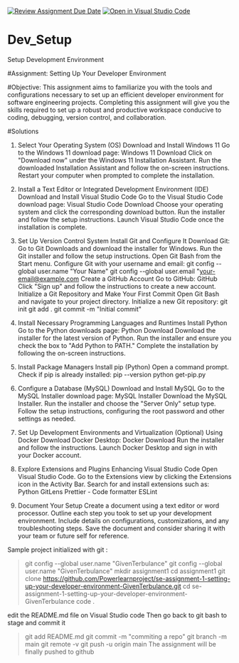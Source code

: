 [![Review Assignment Due Date](https://classroom.github.com/assets/deadline-readme-button-22041afd0340ce965d47ae6ef1cefeee28c7c493a6346c4f15d667ab976d596c.svg)](https://classroom.github.com/a/vbnbTt5m)
[![Open in Visual Studio Code](https://classroom.github.com/assets/open-in-vscode-2e0aaae1b6195c2367325f4f02e2d04e9abb55f0b24a779b69b11b9e10269abc.svg)](https://classroom.github.com/online_ide?assignment_repo_id=15273905&assignment_repo_type=AssignmentRepo)
# Dev_Setup
Setup Development Environment

#Assignment: Setting Up Your Developer Environment

#Objective:
This assignment aims to familiarize you with the tools and configurations necessary to set up an efficient developer environment for software engineering projects. Completing this assignment will give you the skills required to set up a robust and productive workspace conducive to coding, debugging, version control, and collaboration.

#Solutions

1. Select Your Operating System (OS)
Download and Install Windows 11
Go to the Windows 11 download page: Windows 11 Download
Click on "Download now" under the Windows 11 Installation Assistant.
Run the downloaded Installation Assistant and follow the on-screen instructions.
Restart your computer when prompted to complete the installation.

2. Install a Text Editor or Integrated Development Environment (IDE)
Download and Install Visual Studio Code
Go to the Visual Studio Code download page: Visual Studio Code Download
Choose your operating system and click the corresponding download button.
Run the installer and follow the setup instructions.
Launch Visual Studio Code once the installation is complete.

3. Set Up Version Control System
Install Git and Configure It
Download Git: Go to Git Downloads and download the installer for Windows.
Run the Git installer and follow the setup instructions.
Open Git Bash from the Start menu.
Configure Git with your username and email:
git config --global user.name "Your Name"
git config --global user.email "your-email@example.com
Create a GitHub Account
Go to GitHub: GitHub
Click "Sign up" and follow the instructions to create a new account.
Initialize a Git Repository and Make Your First Commit
Open Git Bash and navigate to your project directory.
Initialize a new Git repository:
git init
git add .
git commit -m "Initial commit"

4. Install Necessary Programming Languages and Runtimes
Install Python
Go to the Python downloads page: Python Download
Download the installer for the latest version of Python.
Run the installer and ensure you check the box to "Add Python to PATH."
Complete the installation by following the on-screen instructions.

5. Install Package Managers
Install pip (Python)
Open a command prompt.
Check if pip is already installed:
pip --version
python get-pip.py

6. Configure a Database (MySQL)
Download and Install MySQL
Go to the MySQL Installer download page: MySQL Installer
Download the MySQL Installer.
Run the installer and choose the "Server Only" setup type.
Follow the setup instructions, configuring the root password and other settings as needed.

7. Set Up Development Environments and Virtualization (Optional)
Using Docker
Download Docker Desktop: Docker Download
Run the installer and follow the instructions.
Launch Docker Desktop and sign in with your Docker account.

8. Explore Extensions and Plugins
Enhancing Visual Studio Code
Open Visual Studio Code.
Go to the Extensions view by clicking the Extensions icon in the Activity Bar.
Search for and install extensions such as:
Python
GitLens
Prettier - Code formatter
ESLint

9. Document Your Setup
Create a document using a text editor or word processor.
Outline each step you took to set up your development environment.
Include details on configurations, customizations, and any troubleshooting steps.
Save the document and consider sharing it with your team or future self for reference.

Sample project initialized with git :

> git config --global user.name "GivenTerbulance"
> git config --global user.name "GivenTerbulance"
> mkdir assignment1 
> cd assignment1 
> git clone https://github.com/Powerlearnproject/se-assignment-1-setting-up-your-developer-environment-GivenTerbulance.git
>cd se-assignment-1-setting-up-your-developer-environment-GivenTerbulance
>code . 

edit the README.md file on Visual Studio code 
Then go back to git bash to stage and commit it 

>git add README.md
>git commit -m "commiting a repo"
>git branch -m main
>git remote -v
>git push -u origin main 
The assignment will be finally pushed to github
